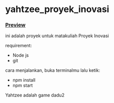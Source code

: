 # yahtzee_proyek_inovasi

### [Preview](http://yahtzee-dark.herokuapp.com/)

ini adalah proyek untuk matakuliah Proyek Inovasi

requirement:
- Node js
- git

cara menjalankan, buka terminalmu lalu ketik: 
- npm install
- npm start

Yahtzee adalah game dadu2

